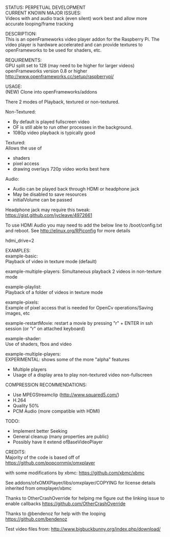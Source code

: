 STATUS: PERPETUAL DEVELOPMENT   
CURRENT KNOWN MAJOR ISSUES:   
Videos with and audio track (even silent) work best and allow more accurate looping/frame tracking

DESCRIPTION:   
This is an openFrameworks video player addon for the Raspberry Pi. The video player is hardware accelerated and can provide textures to openFrameworks to be used for shaders, etc.

REQUIREMENTS:   
GPU split set to 128 (may need to be higher for larger videos)
openFrameworks version 0.8 or higher http://www.openframeworks.cc/setup/raspberrypi/

USAGE:   
(NEW) Clone into openFrameworks/addons

There 2 modes of Playback, textured or non-textured. 

Non-Textured:   
 - By default is played fullscreen video
 - OF is still able to run other processes in the background. 
 - 1080p video playback is typically good

Textured:   
Allows the use of
 - shaders
 - pixel access
 - drawing overlays
720p video works best here

Audio:   
 - Audio can be played back through HDMI or headphone jack
 - May be disabled to save resources
 - initialVolume can be passed


Headphone jack may require this tweak:   
https://gist.github.com/jvcleave/4972661

To use HDMI Audio you may need to add the below line to /boot/config.txt and reboot. See http://elinux.org/RPiconfig for more details

hdmi_drive=2

EXAMPLES:   
example-basic:   
Playback of video in texture mode (default)

example-multiple-players:
Simultaneous playback 2 videos in non-texture mode

example-playlist:   
Playback of a folder of videos in texture mode

example-pixels:   
Example of pixel access that is needed for OpenCv operations/Saving images, etc

example-restartMovie:
restart a movie by pressing "r" + ENTER in ssh session (or "r" on attached keyboard)

example-shader:   
Use of shaders, fbos and video

example-multiple-players:   
EXPERIMENTAL: shows some of the more "alpha" features
 - Multiple players
 - Usage of a display area to play non-textured video non-fullscreen

COMPRESSION RECOMMENDATIONS:   
 - Use MPEGStreamclip (http://www.squared5.com/)
 - H.264
 - Quality 50%
 - PCM Audio (more compatible with HDMI)

TODO:   
 - Implement better Seeking
 - General cleanup (many properties are public)
 - Possibly have it extend ofBaseVideoPlayer

CREDITS:   
Majority of the code is based off of 
https://github.com/popcornmix/omxplayer

with some modifications by xbmc:
https://github.com/xbmc/xbmc

See addons/ofxOMXPlayer/libs/omxplayer/COPYING for license details inherited from omxplayer/xbmc

Thanks to OtherCrashOverride for helping me figure out the linking issue to enable callbacks
https://github.com/OtherCrashOverride

Thanks to @bendenoz for help with the looping
https://github.com/bendenoz

Test video files from:
http://www.bigbuckbunny.org/index.php/download/



